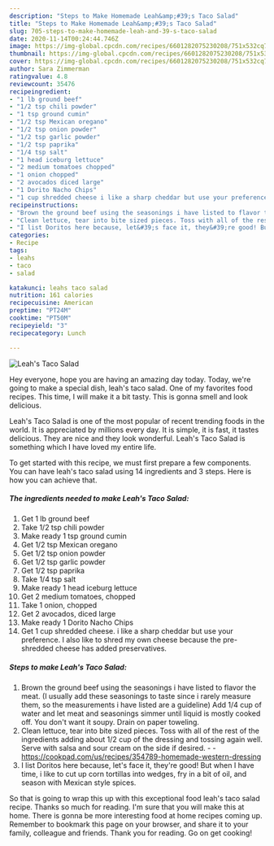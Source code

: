 ```yaml
---
description: "Steps to Make Homemade Leah&amp;#39;s Taco Salad"
title: "Steps to Make Homemade Leah&amp;#39;s Taco Salad"
slug: 705-steps-to-make-homemade-leah-and-39-s-taco-salad
date: 2020-11-14T00:24:44.746Z
image: https://img-global.cpcdn.com/recipes/6601282075230208/751x532cq70/leahs-taco-salad-recipe-main-photo.jpg
thumbnail: https://img-global.cpcdn.com/recipes/6601282075230208/751x532cq70/leahs-taco-salad-recipe-main-photo.jpg
cover: https://img-global.cpcdn.com/recipes/6601282075230208/751x532cq70/leahs-taco-salad-recipe-main-photo.jpg
author: Sara Zimmerman
ratingvalue: 4.8
reviewcount: 35476
recipeingredient:
- "1 lb ground beef"
- "1/2 tsp chili powder"
- "1 tsp ground cumin"
- "1/2 tsp Mexican oregano"
- "1/2 tsp onion powder"
- "1/2 tsp garlic powder"
- "1/2 tsp paprika"
- "1/4 tsp salt"
- "1 head iceburg lettuce"
- "2 medium tomatoes chopped"
- "1 onion chopped"
- "2 avocados diced large"
- "1 Dorito Nacho Chips"
- "1 cup shredded cheese i like a sharp cheddar but use your preference I also like to shred my own cheese because the preshredded cheese has added preservatives"
recipeinstructions:
- "Brown the ground beef using the seasonings i have listed to flavor the meat. (I usually add these seasonings to taste since i rarely measure them, so the measurements i have listed are a guideline) Add 1/4 cup of water and let meat and seasonings simmer until liquid is mostly cooked off. You don&#39;t want it soupy. Drain on paper toweling."
- "Clean lettuce, tear into bite sized pieces. Toss with all of the rest of the ingredients adding about 1/2 cup of the dressing and tossing again well. Serve with salsa and sour cream on the side if desired.  https://cookpad.com/us/recipes/354789-homemade-western-dressing"
- "I list Doritos here because, let&#39;s face it, they&#39;re good! But when I have time, i like to cut up corn tortillas into wedges, fry in a bit of oil, and season with Mexican style spices."
categories:
- Recipe
tags:
- leahs
- taco
- salad

katakunci: leahs taco salad 
nutrition: 161 calories
recipecuisine: American
preptime: "PT24M"
cooktime: "PT50M"
recipeyield: "3"
recipecategory: Lunch

---
```



![Leah&#39;s Taco Salad](https://img-global.cpcdn.com/recipes/6601282075230208/751x532cq70/leahs-taco-salad-recipe-main-photo.jpg)

Hey everyone, hope you are having an amazing day today. Today, we're going to make a special dish, leah&#39;s taco salad. One of my favorites food recipes. This time, I will make it a bit tasty. This is gonna smell and look delicious.



Leah&#39;s Taco Salad is one of the most popular of recent trending foods in the world. It is appreciated by millions every day. It is simple, it is fast, it tastes delicious. They are nice and they look wonderful. Leah&#39;s Taco Salad is something which I have loved my entire life.


To get started with this recipe, we must first prepare a few components. You can have leah&#39;s taco salad using 14 ingredients and 3 steps. Here is how you can achieve that.

<!--inarticleads1-->

##### The ingredients needed to make Leah&#39;s Taco Salad:

1. Get 1 lb ground beef
1. Take 1/2 tsp chili powder
1. Make ready 1 tsp ground cumin
1. Get 1/2 tsp Mexican oregano
1. Get 1/2 tsp onion powder
1. Get 1/2 tsp garlic powder
1. Get 1/2 tsp paprika
1. Take 1/4 tsp salt
1. Make ready 1 head iceburg lettuce
1. Get 2 medium tomatoes, chopped
1. Take 1 onion, chopped
1. Get 2 avocados, diced large
1. Make ready 1 Dorito Nacho Chips
1. Get 1 cup shredded cheese. i like a sharp cheddar but use your preference. I also like to shred my own cheese because the pre-shredded cheese has added preservatives.




<!--inarticleads2-->

##### Steps to make Leah&#39;s Taco Salad:

1. Brown the ground beef using the seasonings i have listed to flavor the meat. (I usually add these seasonings to taste since i rarely measure them, so the measurements i have listed are a guideline) Add 1/4 cup of water and let meat and seasonings simmer until liquid is mostly cooked off. You don&#39;t want it soupy. Drain on paper toweling.
1. Clean lettuce, tear into bite sized pieces. Toss with all of the rest of the ingredients adding about 1/2 cup of the dressing and tossing again well. Serve with salsa and sour cream on the side if desired. -  - https://cookpad.com/us/recipes/354789-homemade-western-dressing
1. I list Doritos here because, let&#39;s face it, they&#39;re good! But when I have time, i like to cut up corn tortillas into wedges, fry in a bit of oil, and season with Mexican style spices.




So that is going to wrap this up with this exceptional food leah&#39;s taco salad recipe. Thanks so much for reading. I'm sure that you will make this at home. There is gonna be more interesting food at home recipes coming up. Remember to bookmark this page on your browser, and share it to your family, colleague and friends. Thank you for reading. Go on get cooking!

